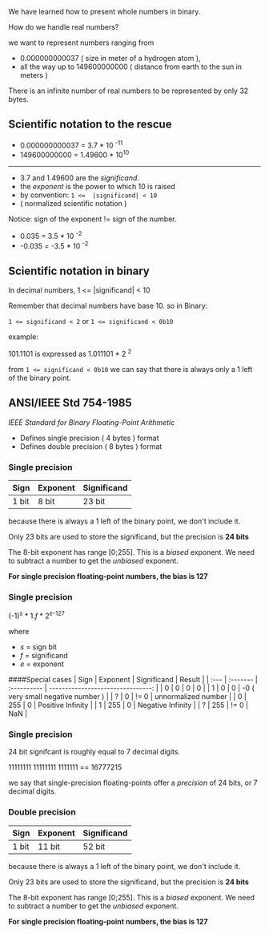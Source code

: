 We have learned how to present whole numbers in binary.

How do we handle real numbers?

we want to represent numbers ranging from
* 0.000000000037 ( size in meter of a hydrogen atom ),
* all the way up to 149600000000 ( distance from earth to the sun in meters )

There is an infinite number of real numbers to be represented by only 32 bytes.



## Scientific notation to the rescue

* 0.000000000037 = 3.7 * 10 <sup>-11</sup>
* 149600000000 = 1.49600 * 10<sup>10</sup>
---
* 3.7 and 1.49600 are the _significand_.
* the _exponent_ is the power to which 10 is raised
* by convention:  `1 <=  |significand| < 10`
* ( normalized scientific notation )

Notice: sign of the exponent != sign of the number.
* 0.035 = 3.5 * 10 <sup>-2</sup>
* -0.035 = -3.5 * 10 <sup>-2</sup>



## Scientific notation in binary

In decimal numbers, 1 <= |significand| < 10

Remember that decimal numbers have base 10. so in Binary:

`1 <= significand < 2` or `1 <= significand < 0b10`

example:

101.1101 is expressed as 1.011101 * 2 <sup>2</sup>

from `1 <= significand < 0b10` we can say that there is always only a 1 left of the binary point.



## ANSI/IEEE Std 754-1985

_IEEE Standard for Binary Floating-Point Arithmetic_

* Defines single precision ( 4 bytes ) format
* Defines double precision ( 8 bytes ) format


### Single precision

| Sign | Exponent | Significand |
| --- | --- | --- |
| 1 bit | 8 bit | 23 bit |

because there is always a 1 left of the binary point, we don't include it.

Only 23 bits are used to store the significand, but the precision is **24 bits**

The 8-bit exponent has range [0;255]. This is a _biased_ exponent. We need to subtract a number to get the _unbiased_ exponent.

**For single precision floating-point numbers, the bias is 127**


### Single precision

(-1)<sup>_s_</sup> * 1._f_ * 2<sup>_e_-127</sup>

where
* _s_ = sign bit
* _f_ = significand
* _e_ = exponent


####Special cases
| Sign | Exponent | Significand | Result                            |
| :--- | :------- | :---------- | --------------------------------: |
| 0    | 0        | 0           | 0                                 |
| 1    | 0        | 0           | -0 ( very small negative number ) |
| ?    | 0        | != 0        | unnormalized number               |
| 0    | 255      | 0           | Positive Infinity                 |
| 1    | 255      | 0           | Negative Infinity                 |
| ?    | 255      | != 0        | NaN                               |


### Single precision

24 bit signifcant is roughly equal to 7 decimal digits.

11111111 11111111 1111111 == 16777215

we say that single-precision floating-points offer a _precision_ of 24 bits, or 7 decimal digits.


### Double precision

| Sign | Exponent | Significand |
| --- | --- | --- |
| 1 bit | 11 bit | 52 bit |

because there is always a 1 left of the binary point, we don't include it.

Only 23 bits are used to store the significand, but the precision is **24 bits**

The 8-bit exponent has range [0;255]. This is a _biased_ exponent. We need to subtract a number to get the _unbiased_ exponent.

**For single precision floating-point numbers, the bias is 127**
